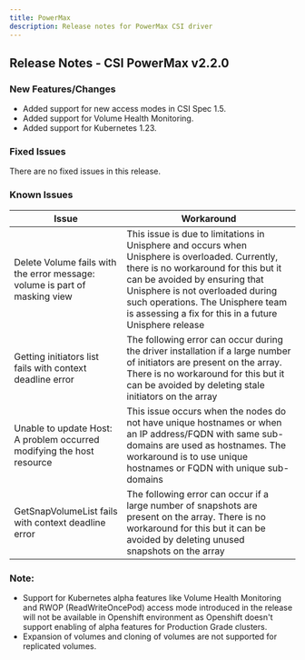 ```yaml
---
title: PowerMax
description: Release notes for PowerMax CSI driver
---
```


## Release Notes - CSI PowerMax v2.2.0

### New Features/Changes
- Added support for new access modes in CSI Spec 1.5.
- Added support for Volume Health Monitoring.
- Added support for Kubernetes 1.23.

### Fixed Issues
There are no fixed issues in this release.

### Known Issues

| Issue | Workaround |
|-------|------------|
| Delete Volume fails with the error message: volume is part of masking view | This issue is due to limitations in Unisphere and occurs when Unisphere is overloaded. Currently, there is no workaround for this but it can be avoided by ensuring that Unisphere is not overloaded during such operations. The Unisphere team is assessing a fix for this in a future Unisphere release|
| Getting initiators list fails with context deadline error |  The following error can occur during the driver installation if a large number of initiators are present on the array. There is no workaround for this but it can be avoided by deleting stale initiators on the array|
| Unable to update Host: A problem occurred modifying the host resource | This issue occurs when the nodes do not have unique hostnames or when an IP address/FQDN with same sub-domains are used as hostnames. The workaround is to use unique hostnames or FQDN with unique sub-domains|
| GetSnapVolumeList fails with context deadline error |  The following error can occur if a large number of snapshots are present on the array. There is no workaround for this but it can be avoided by deleting unused snapshots on the array|

### Note:

- Support for Kubernetes alpha features like Volume Health Monitoring and RWOP (ReadWriteOncePod) access mode introduced in the release will not be available in Openshift environment as Openshift doesn't support enabling of alpha features for Production Grade clusters.
- Expansion of volumes and cloning of volumes are not supported for replicated volumes.
